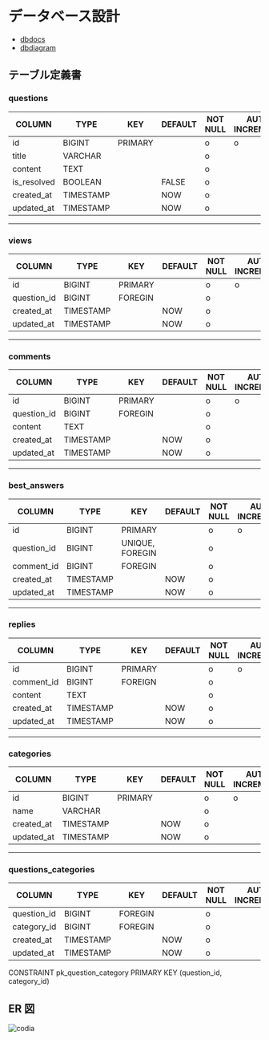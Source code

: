 # データベース設計

- [dbdocs](https://dbdocs.io/shtk0llq/codia)
- [dbdiagram](https://dbdiagram.io/d/codia-66efc5aca0828f8aa6a1ee3f)

## テーブル定義書

### questions

| COLUMN      | TYPE      | KEY     | DEFAULT | NOT NULL | AUTO INCREMENT |
| ----------- | --------- | ------- | ------- | -------- | -------------- |
| id          | BIGINT    | PRIMARY |         | o        | o              |
| title       | VARCHAR   |         |         | o        |                |
| content     | TEXT      |         |         | o        |                |
| is_resolved | BOOLEAN   |         | FALSE   | o        |                |
| created_at  | TIMESTAMP |         | NOW     | o        |                |
| updated_at  | TIMESTAMP |         | NOW     | o        |                |

---

### views

| COLUMN      | TYPE      | KEY     | DEFAULT | NOT NULL | AUTO INCREMENT |
| ----------- | --------- | ------- | ------- | -------- | -------------- |
| id          | BIGINT    | PRIMARY |         | o        | o              |
| question_id | BIGINT    | FOREGIN |         | o        |                |
| created_at  | TIMESTAMP |         | NOW     | o        |                |
| updated_at  | TIMESTAMP |         | NOW     | o        |                |

---

### comments

| COLUMN      | TYPE      | KEY     | DEFAULT | NOT NULL | AUTO INCREMENT |
| ----------- | --------- | ------- | ------- | -------- | -------------- |
| id          | BIGINT    | PRIMARY |         | o        | o              |
| question_id | BIGINT    | FOREGIN |         | o        |                |
| content     | TEXT      |         |         | o        |                |
| created_at  | TIMESTAMP |         | NOW     | o        |                |
| updated_at  | TIMESTAMP |         | NOW     | o        |                |

---

### best_answers

| COLUMN      | TYPE      | KEY             | DEFAULT | NOT NULL | AUTO INCREMENT |
| ----------- | --------- | --------------- | ------- | -------- | -------------- |
| id          | BIGINT    | PRIMARY         |         | o        | o              |
| question_id | BIGINT    | UNIQUE, FOREGIN |         | o        |                |
| comment_id  | BIGINT    | FOREGIN         |         | o        |                |
| created_at  | TIMESTAMP |                 | NOW     | o        |                |
| updated_at  | TIMESTAMP |                 | NOW     | o        |                |

---

### replies

| COLUMN     | TYPE      | KEY     | DEFAULT | NOT NULL | AUTO INCREMENT |
| ---------- | --------- | ------- | ------- | -------- | -------------- |
| id         | BIGINT    | PRIMARY |         | o        | o              |
| comment_id | BIGINT    | FOREIGN |         | o        |                |
| content    | TEXT      |         |         | o        |                |
| created_at | TIMESTAMP |         | NOW     | o        |                |
| updated_at | TIMESTAMP |         | NOW     | o        |                |

---

### categories

| COLUMN     | TYPE      | KEY     | DEFAULT | NOT NULL | AUTO INCREMENT |
| ---------- | --------- | ------- | ------- | -------- | -------------- |
| id         | BIGINT    | PRIMARY |         | o        | o              |
| name       | VARCHAR   |         |         | o        |                |
| created_at | TIMESTAMP |         | NOW     | o        |                |
| updated_at | TIMESTAMP |         | NOW     | o        |                |

---

### questions_categories

| COLUMN      | TYPE      | KEY     | DEFAULT | NOT NULL | AUTO INCREMENT |
| ----------- | --------- | ------- | ------- | -------- | -------------- |
| question_id | BIGINT    | FOREGIN |         | o        |                |
| category_id | BIGINT    | FOREGIN |         | o        |                |
| created_at  | TIMESTAMP |         | NOW     | o        |                |
| updated_at  | TIMESTAMP |         | NOW     | o        |                |

CONSTRAINT pk_question_category PRIMARY KEY (question_id, category_id)

## ER 図

![codia](https://github.com/user-attachments/assets/7703fe8e-f92c-437e-90e4-b5ed76230ac9)

